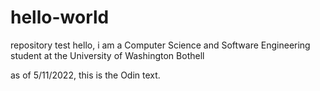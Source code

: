 # hello-world
repository test
hello, i am a Computer Science and Software Engineering student at the University of Washington Bothell

as of 5/11/2022, this is the Odin text. 